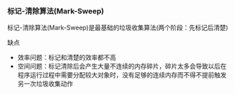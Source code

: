 ### 标记-清除算法(Mark-Sweep) ###
标记-清除算法(Mark-Sweep)是最基础的垃圾收集算法(两个阶段：先标记后清楚)

缺点
* 效率问题：标记和清楚的效率都不高
* 空间问题：标记清除后会产生大量不连续的内存碎片，碎片太多会导致以后在程序运行过程中需要分配较大对象时，没有足够的连续内存而不得不提前触发另一次垃圾收集动作
